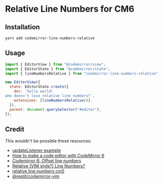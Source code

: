 # Relative Line Numbers for CM6

## Installation

```shell
yarn add codemirror-line-numbers-relative
```

## Usage

```js
import { EditorView } from "@codemirror/view";
import { EditorState } from "@codemirror/state";
import { lineNumbersRelative } from "codemirror-line-numbers-relative";

new EditorView({
  state: EditorState.create({
    doc: `hello world!
who doesn't love relative line numbers?`,
    extensions: [lineNumbersRelative()],
  }),
  parent: document.querySelector("#editor"),
});
```

## Credit

This wouldn't be possible these resources:

- [updateListener example](https://gist.github.com/dralletje/058fe51415fe7dbac4709a65c615b52e#file-awesome-line-wrapping-js-L32-L44)
- [How to make a code editor with CodeMirror 6](https://www.raresportan.com/how-to-make-a-code-editor-with-codemirror6/)
- [Codemirror 6: Offset line numbers](https://discuss.codemirror.net/t/codemirror-6-offset-line-numbers/2675/2)
- [Relative (VIM style?) Line Numbers?](https://discuss.codemirror.net/t/relative-vim-style-line-numbers/2855)
- [relative line numbers cm5](https://github.com/codemirror/CodeMirror/issues/4116#issuecomment-426877029)
- [@replit/codemirror-vim](https://github.com/replit/codemirror-vim)
